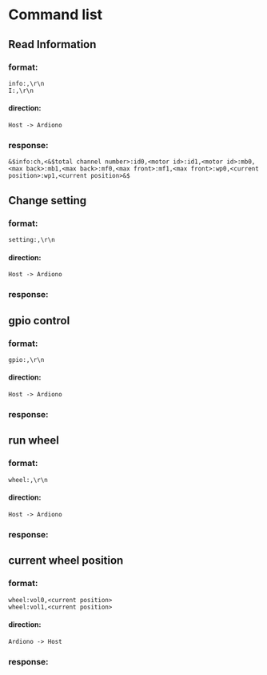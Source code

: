 # Command list

## Read Information
### format:
    info:,\r\n
    I:,\r\n
#### direction:
    Host -> Ardiono
### response:
    &$info:ch,<&$total channel number>:id0,<motor id>:id1,<motor id>:mb0,<max back>:mb1,<max back>:mf0,<max front>:mf1,<max front>:wp0,<current position>:wp1,<current position>&$


## Change setting
### format:
    setting:,\r\n
#### direction:
    Host -> Ardiono
### response:
    

## gpio control
### format:
    gpio:,\r\n
#### direction:
    Host -> Ardiono
### response:
    
## run wheel
### format:
    wheel:,\r\n
#### direction:
    Host -> Ardiono
### response:
    
## current wheel position
### format:
    wheel:vol0,<current position>
    wheel:vol1,<current position>
#### direction:
    Ardiono -> Host
### response:

